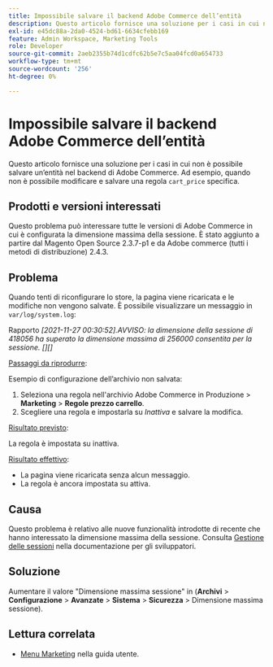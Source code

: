 ```yaml
---
title: Impossibile salvare il backend Adobe Commerce dell’entità
description: Questo articolo fornisce una soluzione per i casi in cui non è possibile salvare un’entità nel backend di Adobe Commerce. Ad esempio, quando non puoi modificare e salvare una regola "cart_price" specifica.
exl-id: e45dc88a-2da0-4524-bd61-6634cfebb169
feature: Admin Workspace, Marketing Tools
role: Developer
source-git-commit: 2aeb2355b74d1cdfc62b5e7c5aa04fcd0a654733
workflow-type: tm+mt
source-wordcount: '256'
ht-degree: 0%

---
```


# Impossibile salvare il backend Adobe Commerce dell’entità

Questo articolo fornisce una soluzione per i casi in cui non è possibile salvare un’entità nel backend di Adobe Commerce. Ad esempio, quando non è possibile modificare e salvare una regola `cart_price` specifica.

## Prodotti e versioni interessati

Questo problema può interessare tutte le versioni di Adobe Commerce in cui è configurata la dimensione massima della sessione. È stato aggiunto a partire dal Magento Open Source 2.3.7-p1 e da Adobe commerce (tutti i metodi di distribuzione) 2.4.3.


## Problema

Quando tenti di riconfigurare lo store, la pagina viene ricaricata e le modifiche non vengono salvate. È possibile visualizzare un messaggio in `var/log/system.log`:

Rapporto *[2021-11-27 00:30:52].AVVISO: la dimensione della sessione di 418056 ha superato la dimensione massima di 256000 consentita per la sessione. [][]*

<u>Passaggi da riprodurre</u>:

Esempio di configurazione dell’archivio non salvata:

1. Seleziona una regola nell&#39;archivio Adobe Commerce in Produzione > **Marketing** > **Regole prezzo carrello**.
1. Scegliere una regola e impostarla su *Inattiva* e salvare la modifica.

<u>Risultato previsto</u>:

La regola è impostata su inattiva.

<u>Risultato effettivo</u>:

* La pagina viene ricaricata senza alcun messaggio.
* La regola è ancora impostata su attiva.

## Causa

Questo problema è relativo alle nuove funzionalità introdotte di recente che hanno interessato la dimensione massima della sessione. Consulta [Gestione delle sessioni](https://experienceleague.adobe.com/en/docs/commerce-admin/systems/security/security-session-management) nella documentazione per gli sviluppatori.

## Soluzione

Aumentare il valore &quot;Dimensione massima sessione&quot; in (**Archivi** > **Configurazione** > **Avanzate** > **Sistema** > **Sicurezza** > Dimensione massima sessione).

## Lettura correlata

* [Menu Marketing](https://experienceleague.adobe.com/en/docs/commerce-admin/marketing/marketing-menu) nella guida utente.
